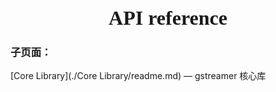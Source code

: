 # <div align=center><font face="黑体" size=6>API reference</font></div>

### 子页面：

[Core Library](./Core Library/readme.md) — gstreamer 核心库


